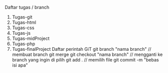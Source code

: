 Daftar tugas / branch
1. Tugas-git
2. Tugas-html
3. Tugas-css
4. Tugas-js
5. Tugas-midProject
6. Tugas-php
7. Tugas-finalProject
Daftar perintah GiT
git branch "nama branch" // membuat branch
git merge
git checkout "nama branch" // mengganti ke branch yang ingin di pilih
git add . // memilih file
git commit -m "bebas isi apa" 